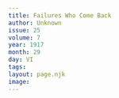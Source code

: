 ```yaml
---
title: Failures Who Come Back
author: Unknown
issue: 25
volume: 7
year: 1917
month: 29
day: VI
tags:
layout: page.njk
image:
---
```

